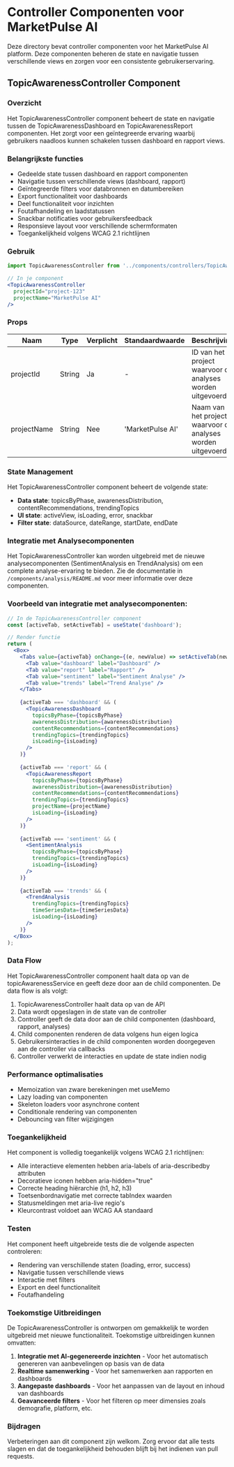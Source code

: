 # Controller Componenten voor MarketPulse AI

Deze directory bevat controller componenten voor het MarketPulse AI platform. Deze componenten beheren de state en navigatie tussen verschillende views en zorgen voor een consistente gebruikerservaring.

## TopicAwarenessController Component

### Overzicht
Het TopicAwarenessController component beheert de state en navigatie tussen de TopicAwarenessDashboard en TopicAwarenessReport componenten. Het zorgt voor een geïntegreerde ervaring waarbij gebruikers naadloos kunnen schakelen tussen dashboard en rapport views.

### Belangrijkste functies
- Gedeelde state tussen dashboard en rapport componenten
- Navigatie tussen verschillende views (dashboard, rapport)
- Geïntegreerde filters voor databronnen en datumbereiken
- Export functionaliteit voor dashboards
- Deel functionaliteit voor inzichten
- Foutafhandeling en laadstatussen
- Snackbar notificaties voor gebruikersfeedback
- Responsieve layout voor verschillende schermformaten
- Toegankelijkheid volgens WCAG 2.1 richtlijnen

### Gebruik

```jsx
import TopicAwarenessController from '../components/controllers/TopicAwarenessController';

// In je component
<TopicAwarenessController
  projectId="project-123"
  projectName="MarketPulse AI"
/>
```

### Props

| Naam | Type | Verplicht | Standaardwaarde | Beschrijving |
|------|------|-----------|----------------|--------------|
| projectId | String | Ja | - | ID van het project waarvoor de analyses worden uitgevoerd |
| projectName | String | Nee | 'MarketPulse AI' | Naam van het project waarvoor de analyses worden uitgevoerd |

### State Management
Het TopicAwarenessController component beheert de volgende state:

- **Data state**: topicsByPhase, awarenessDistribution, contentRecommendations, trendingTopics
- **UI state**: activeView, isLoading, error, snackbar
- **Filter state**: dataSource, dateRange, startDate, endDate

### Integratie met Analysecomponenten
Het TopicAwarenessController kan worden uitgebreid met de nieuwe analysecomponenten (SentimentAnalysis en TrendAnalysis) om een complete analyse-ervaring te bieden. Zie de documentatie in `/components/analysis/README.md` voor meer informatie over deze componenten.

### Voorbeeld van integratie met analysecomponenten:

```jsx
// In de TopicAwarenessController component
const [activeTab, setActiveTab] = useState('dashboard');

// Render functie
return (
  <Box>
    <Tabs value={activeTab} onChange={(e, newValue) => setActiveTab(newValue)}>
      <Tab value="dashboard" label="Dashboard" />
      <Tab value="report" label="Rapport" />
      <Tab value="sentiment" label="Sentiment Analyse" />
      <Tab value="trends" label="Trend Analyse" />
    </Tabs>
    
    {activeTab === 'dashboard' && (
      <TopicAwarenessDashboard 
        topicsByPhase={topicsByPhase}
        awarenessDistribution={awarenessDistribution}
        contentRecommendations={contentRecommendations}
        trendingTopics={trendingTopics}
        isLoading={isLoading}
      />
    )}
    
    {activeTab === 'report' && (
      <TopicAwarenessReport 
        topicsByPhase={topicsByPhase}
        awarenessDistribution={awarenessDistribution}
        contentRecommendations={contentRecommendations}
        trendingTopics={trendingTopics}
        projectName={projectName}
        isLoading={isLoading}
      />
    )}
    
    {activeTab === 'sentiment' && (
      <SentimentAnalysis 
        topicsByPhase={topicsByPhase}
        trendingTopics={trendingTopics}
        isLoading={isLoading}
      />
    )}
    
    {activeTab === 'trends' && (
      <TrendAnalysis 
        trendingTopics={trendingTopics}
        timeSeriesData={timeSeriesData}
        isLoading={isLoading}
      />
    )}
  </Box>
);
```

### Data Flow
Het TopicAwarenessController component haalt data op van de topicAwarenessService en geeft deze door aan de child componenten. De data flow is als volgt:

1. TopicAwarenessController haalt data op van de API
2. Data wordt opgeslagen in de state van de controller
3. Controller geeft de data door aan de child componenten (dashboard, rapport, analyses)
4. Child componenten renderen de data volgens hun eigen logica
5. Gebruikersinteracties in de child componenten worden doorgegeven aan de controller via callbacks
6. Controller verwerkt de interacties en update de state indien nodig

### Performance optimalisaties
- Memoization van zware berekeningen met useMemo
- Lazy loading van componenten
- Skeleton loaders voor asynchrone content
- Conditionale rendering van componenten
- Debouncing van filter wijzigingen

### Toegankelijkheid
Het component is volledig toegankelijk volgens WCAG 2.1 richtlijnen:
- Alle interactieve elementen hebben aria-labels of aria-describedby attributen
- Decoratieve iconen hebben aria-hidden="true"
- Correcte heading hiërarchie (h1, h2, h3)
- Toetsenbordnavigatie met correcte tabIndex waarden
- Statusmeldingen met aria-live regio's
- Kleurcontrast voldoet aan WCAG AA standaard

### Testen
Het component heeft uitgebreide tests die de volgende aspecten controleren:
- Rendering van verschillende staten (loading, error, success)
- Navigatie tussen verschillende views
- Interactie met filters
- Export en deel functionaliteit
- Foutafhandeling

### Toekomstige Uitbreidingen
De TopicAwarenessController is ontworpen om gemakkelijk te worden uitgebreid met nieuwe functionaliteit. Toekomstige uitbreidingen kunnen omvatten:

1. **Integratie met AI-gegenereerde inzichten** - Voor het automatisch genereren van aanbevelingen op basis van de data
2. **Realtime samenwerking** - Voor het samenwerken aan rapporten en dashboards
3. **Aangepaste dashboards** - Voor het aanpassen van de layout en inhoud van dashboards
4. **Geavanceerde filters** - Voor het filteren op meer dimensies zoals demografie, platform, etc.

### Bijdragen
Verbeteringen aan dit component zijn welkom. Zorg ervoor dat alle tests slagen en dat de toegankelijkheid behouden blijft bij het indienen van pull requests.
